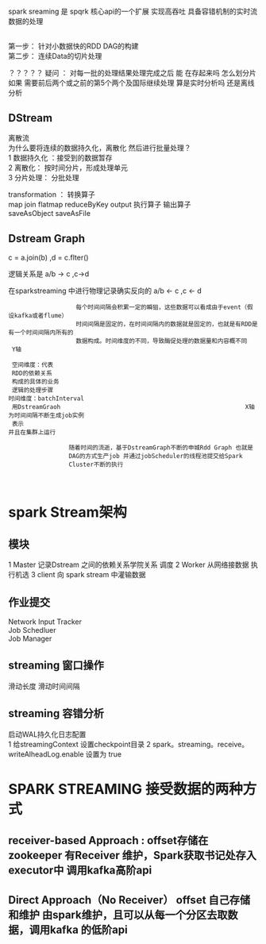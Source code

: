 
#

spark sreaming 是 spqrk 核心api的一个扩展  实现高吞吐 具备容错机制的实时流数据的处理  


## 
第一步： 针对小数据快的RDD DAG的构建  
第二步： 连续Data的切片处理  


？？？？？ 疑问 ： 对每一批的处理结果处理完成之后 能 在存起来吗  怎么划分片 如果 需要前后两个或之前的第5个两个及国际继续处理
 算是实时分析吗  还是离线分析   
 
 
## DStream
 离散流  
 为什么要将连续的数据持久化，离散化 然后进行批量处理？  
 1 数据持久化 ：接受到的数据暂存  
 2 离散化： 按时间分片，形成处理单元  
 3 分片处理： 分批处理  
 
transformation ： 转换算子   
    map join flatmap reduceByKey
output 执行算子 输出算子   
    saveAsObject saveAsFile 
    
    
## Dstream Graph
 
 c = a.join(b) ,d  = c.flter()

 逻辑关系是 a/b -> c ,c->d  
 
 在sparkstreaming 中进行物理记录确实反向的  a/b <- c ,c <- d  
 
 
 ```
                    每个时间间隔会积累一定的瞬狙，这些数据可以看成由于event（假设kafka或者flume）
                    时间间隔是固定的，在时间间隔内的数据就是固定的，也就是有RDD是有一个时间间隔内所有的
                    数据构成。时间维度的不同，导致酶促处理的数据量和内容概不同
  Y轴 
  
  空间维度：代表
  RDD的依赖关系
  构成的具体的业务
  逻辑的处理步骤                                                            时间维度：batchInterval
  用DstreamGraoh                                                    X轴    为时间间隔不断生成job实例
  表示                                                                     并且在集群上运行
  
                  随着时间的流逝，基于DstreamGraph不断的申城Rdd Graph 也就是
                  DAG的方式生产job 并通过jobScheduler的线程池提交给Spark
                  Cluster不断的执行
 

 
```


# spark Stream架构

## 模块
1 Master  记录Dstream 之间的依赖关系学院关系 调度
2 Worker  从网络接数据 执行机选
3 client  向 spark stream 中灌输数据   


## 作业提交  

Network Input Tracker   
Job Schedluer  
Job Manager  


## streaming 窗口操作  
滑动长度 
滑动时间间隔

## streaming 容错分析  
启动WAL持久化日志配置  
1 给streamingContext 设置checkpoint目录 
2 spark。streaming。receive。writeAlheadLog.enable 设置为 true  


 

# SPARK STREAMING 接受数据的两种方式   

## receiver-based Approach : offset存储在zookeeper 有Receiver 维护，Spark获取书记处存入executor中 调用kafka高阶api 

## Direct Approach（No Receiver） offset 自己存储和维护 由spark维护，且可以从每一个分区去取数据，调用kafka 的低阶api







































 